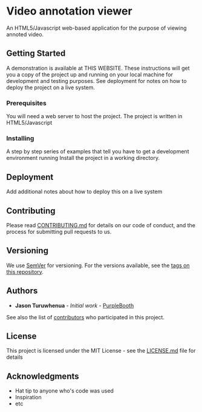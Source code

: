 # Video annotation viewer 

An HTML5/Javascript web-based application for the purpose of viewing annoted video.

## Getting Started

A demonstration is available at THIS WEBSITE. These instructions will get you a copy of the project up and running on your local machine for development and testing purposes. See deployment for notes on how to deploy the project on a live system.

### Prerequisites

You will need a web server to host the project. The project is written in HTML5/Javascript 

### Installing

A step by step series of examples that tell you have to get a development environment running
Install the project in a working directory. 


## Deployment

Add additional notes about how to deploy this on a live system


## Contributing

Please read [CONTRIBUTING.md](https://gist.github.com/PurpleBooth/b24679402957c63ec426) for details on our code of conduct, and the process for submitting pull requests to us.

## Versioning

We use [SemVer](http://semver.org/) for versioning. For the versions available, see the [tags on this repository](https://github.com/your/project/tags). 

## Authors

* **Jason Turuwhenua** - *Initial work* - [PurpleBooth](https://github.com/PurpleBooth)

See also the list of [contributors](https://github.com/your/project/contributors) who participated in this project.

## License

This project is licensed under the MIT License - see the [LICENSE.md](LICENSE.md) file for details

## Acknowledgments

* Hat tip to anyone who's code was used
* Inspiration
* etc
